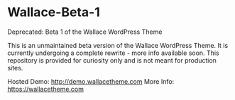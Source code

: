 # Wallace-Beta-1
Deprecated: Beta 1 of the Wallace WordPress Theme

This is an unmaintained beta version of the Wallace WordPress Theme. It is currently undergoing a complete rewrite - more info available soon. This repository is provided for curiosity only and is not meant for production sites. 

Hosted Demo: http://demo.wallacetheme.com
More Info: https://wallacetheme.com

